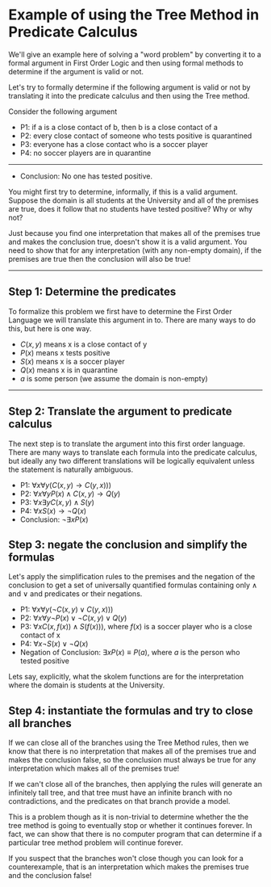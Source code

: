 # Example of using the Tree Method in Predicate Calculus

We'll give an example here of solving a "word problem" by converting it to
a formal argument in First Order Logic and then using formal methods to
determine if the argument is valid or not. 

Let's try to formally determine if the following argument is valid or not
by translating it into the predicate calculus and then using the Tree method.

Consider the following argument
* P1: if a is a close contact of b, then b is a close contact of a
* P2: every close contact of someone who tests positive is quarantined
* P3: everyone has a close contact who is a soccer player
* P4: no soccer players are in quarantine
---
* Conclusion: No one has tested positive.

You might first try to determine, informally, if this is a valid argument.
Suppose the domain is all students at the University and all of the premises are true,
does it follow that no students have tested positive? Why or why not?

Just because you find one interpretation that makes all of the premises true
and makes the conclusion true, doesn't show it is a valid argument. You need to
show that for any interpretation (with any non-empty domain), if the premises
are true then the conclusion will also be true!

---

## Step 1: Determine the predicates
To formalize this problem we first have to determine the First Order Language
we will translate this argument in to. There are many ways to do this, but
here is one way.

* $C(x,y)$ means x is a close contact of y
* $P(x)$ means x tests positive
* $S(x)$ means x is a soccer player
* $Q(x)$ means x is in quarantine
* $a$ is some person (we assume the domain is non-empty)

---

## Step 2: Translate the argument to predicate calculus
The next step is to translate the argument into this first order language.
There are many ways to translate each formula into the predicate calculus,
but ideally any two different translations will be logically equivalent
unless the statement is naturally ambiguous.

* P1: $\forall x \forall y (C(x,y) \rightarrow C(y,x)))$
* P2: $\forall x \forall y P(x)\wedge C(x,y) \rightarrow Q(y)$
* P3: $\forall x \exists y C(x,y)\wedge S(y)$
* P4: $\forall x S(x) \rightarrow \neg Q(x)$
* Conclusion: $\neg \exists x P(x)$

## Step 3: negate the conclusion and simplify the formulas
Let's apply the simplification rules to the premises and the negation of the conclusion
to get a set of universally quantified formulas containing only $\wedge$ and $\vee$
and predicates or their negations.

* P1: $\forall x \forall y (\neg C(x,y) \vee C(y,x)))$
* P2: $\forall x \forall y \neg P(x)\vee \neg C(x,y) \vee Q(y)$
* P3: $\forall x C(x,f(x))\wedge S(f(x)))$, where $f(x)$ is a soccer player who is a close contact of x
* P4: $\forall x \neg S(x) \vee \neg Q(x)$
* Negation of Conclusion: $\exists x P(x) \equiv  P(a)$, where $a$ is the person who tested positive

Lets say, explicitly, what the skolem functions are for the interpretation 
where the domain is students at the University.


## Step 4: instantiate the formulas and try to close all branches
If we can close all of the branches using the Tree Method rules, then
we know that there is no interpretation that makes all of the premises
true and makes the conclusion false, so the conclusion must always be
true for any interpretation which makes all of the premises true!

If we can't close all of the branches, then applying the rules will generate
an infinitely tall tree, and that tree must have an infinite branch with 
no contradictions, and the predicates on that branch provide a model.

This is a problem though as it is non-trivial to determine whether the
the tree method is going to eventually stop or whether it continues forever.
In fact, we can show that there is no computer program that can determine
if a particular tree method problem will continue forever. 

If you suspect that the branches won't close though you can look for a 
counterexample, that is an interpretation which makes the premises true
and the conclusion false!


#
